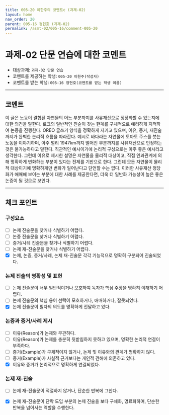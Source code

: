 ```yaml
---
title: 005-20 이한주의 코멘트c (과제-02) 
layout: home
nav_order: 20
parent: 005-16 정현호 (과제-02)
permalink: /asmt-02/005-16/comment-005-20
---
```


# 과제-02 단문 연습에 대한 코멘트

- 대상과제: `과제-02 단문 연습`
- 코멘트를 제공하는 학생: `005-20 이한주(작성자)` 
- 코멘트를 받는 학생: `005-16 정현호(코멘트를 받는 학생 이름)` 

---

## 코멘트

이 글은 노동이 결합된 자연물의 어느 부분까지를 사유재산으로 정당화할 수 있는지에 대한 의견을 말한다. 로크의 일반적인 진술이 갖는 한계를 구체적으로 예리하게 지적하여 논증을 진행한다. OREO 글쓰기 양식을 정확하게 지키고 있으며, 이유, 증거, 재진술까지가 완벽한 논리적 흐름을 따라간다. 예시로 바다라는 자연물에 토마토 주스를 붓는 노동을 이야기하며, 아주 멀리 1947km까지 떨어진 부분까지를 사유재산으로 인정하는 것은 불가능하다고 말한다. 직관적인 예시이기에 논리적 구성으로는 아주 좋은 예시라고 생각한다. 그런데 이유로 제시한 설명은 자연물을 물리적 대상이고, 직접 인과관계에 의해 명확하게 변화하는 부분이 있다는 전제를 기반으로 한다. 그런데 모든 자연물이 물리적 대상이기에 명확하게만 변화가 일어난다고 단언할 수는 없다. 이러한 사유재산 정당화가 애매해 보이는 부분에 대한 사례를 제공한다면, 더욱 더 일반화 가능성이 높은 좋은 논증이 될 것으로 보인다. 

---

## 체크 포인트

### **구성요소**
- [ ] 논제 진술문을 찾거나 식별하기 어렵다.
- [ ] 논증 진술문을 찾거나 식별하기 어렵다.
- [ ] 증거/사례 진술문을 찾거나 식별하기 어렵다.
- [ ] 논제 재-진술문을 찾거나 식별하기 어렵다.
- [x] 논제, 논증, 증거/사례, 논제 재-진술문 각각 기능적으로 명확히 구분되어 진술되었다.

### **논제 진술의 명확성 및 표현**  
- [ ] 논제 진술문이 너무 일반적이거나 모호하여 독자가 핵심 주장을 명확히 이해하기 어렵다.  
- [ ] 논제 진술문의 핵심 용어 선택이 모호하거나, 애매하거나, 잘못되었다.  
- [x] 논제 진술문이 필자의 의도를 명확하게 전달하고 있다.  

### **논증과 증거/사례 제시**  
- [ ] 이유(Reason)가 논제와 무관하다.
- [ ] 이유(Reason)가 논제를 충분히 뒷받침하지 못하고 있으며, 명확한 논리적 연결이 부족하다.  
- [ ] 증거(Example)가 구체적이지 않거나, 논제 및 이유와의 관계가 명확하지 않다. 
- [ ] 증거(Example)가 사실적 근거보다는 개인적 견해에 의존하고 있다.  
- [x] 이유와 증거가 논리적으로 명확하게 연결되었다.  

### **논제 재-진술**  
- [ ] 논제 재-진술문이 적절하지 않거나, 단순한 반복에 그친다.   
- [x] 논제 재-진술문이 단락 도입 부분의 논제 진술을 보다 구체화, 명료화하여, 단순한 반복을 넘어서는 역할을 수행한다.  

